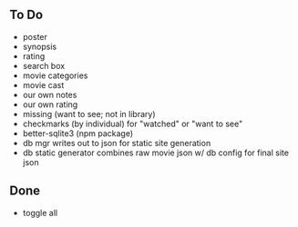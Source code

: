 ## To Do
* poster
* synopsis
* rating
* search box
* movie categories
* movie cast
* our own notes
* our own rating
* missing (want to see; not in library)
* checkmarks (by individual) for "watched" or "want to see"
* better-sqlite3 (npm package)
* db mgr writes out to json for static site generation
* db static generator combines raw movie json w/ db config for final site json


## Done
* toggle all
